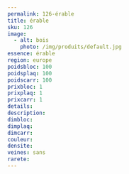 ```yaml
---
permalink: 126-érable
title: érable
sku: 126
image: 
  - alt: bois
    photo: /img/produits/default.jpg
essence: érable
region: europe
poidsbloc: 100
poidsplaq: 100
poidscarr: 100
prixbloc: 1
prixplaq: 1
prixcarr: 1
details: 
description: 
dimbloc: 
dimplaq: 
dimcarr: 
couleur: 
densite: 
veines: sans
rarete: 
---
```

